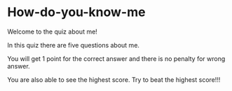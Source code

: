 # How-do-you-know-me

Welcome to the quiz about me!

In this quiz there are five questions about me.

You will get 1 point for the correct answer and there is no penalty for wrong answer.

You are also able to see the highest score. Try to beat the highest score!!!

